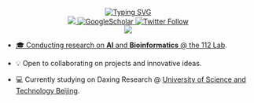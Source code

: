 <p align="center">
<a href="https://github.com/DBinary">
    <img src="https://readme-typing-svg.demolab.com?font=Georgia&size=18&duration=2000&pause=100&multiline=true&width=500&height=80&lines=Lei+Hu;Second+year+Ph.D.+Student+%7C+Westlake+University;Multi+Omics+%7C+AI+For+Life+Sciences" alt="Typing SVG" />
</a>
<br/>


<a href="mailto:starlitnightly@gmail.com">
    <img src="https://img.shields.io/badge/-Email-red?style=flat-square&logo=gmail&logoColor=white">
</a>
<a href='https://scholar.google.com/citations?user=vBx2W4wAAAAJ&hl=en&oi=ao' target="_blank">
    <img alt='GoogleScholar' src='https://img.shields.io/badge/Scholar-100000?style=flat&logo=GoogleScholar&logoColor=white&&color=0181FF'>
</a>
<a href='https://twitter.com/intent/follow?screen_name=starlitnightly'>
    <img alt='Twitter Follow' src='https://img.shields.io/twitter/follow/starlitnightly?label=Follow'>
</a>
    


<br/> 

<a href="https://github.com/Starlitnightly">
    <img src="https://github-stats-alpha.vercel.app/api?username=Starlitnightly&cc=22272e&tc=37BCF6&ic=fff&bc=0000">

* 🎓 Conducting research on **AI** and **Bioinformatics** @ [the 112 Lab](https://112lab.asia/).

* 💡 Open to collaborating on projects and innovative ideas. 

* 💻 Currently studying on Daxing Research @ [University of Science and Technology Beijing](https://en.ustb.edu.cn/).
